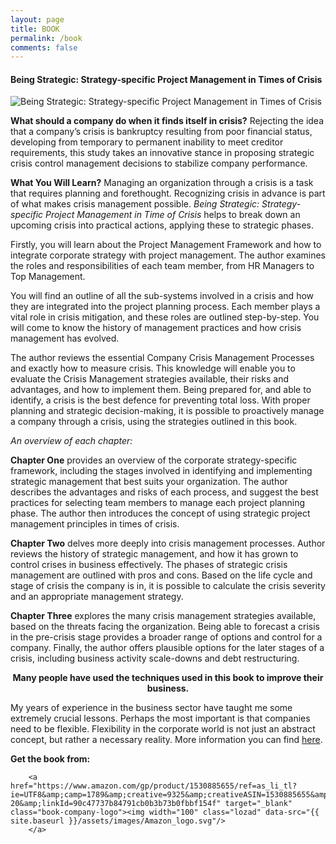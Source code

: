 ```yaml
---
layout: page
title: BOOK 
permalink: /book
comments: false
---
```


#### Being Strategic: Strategy-specific Project Management in Times of Crisis

<div class="book">
    <img src="{{ site.baseurl }}/assets/images/book_cover.jpg" class="book__image" alt="Being Strategic: Strategy-specific Project Management in Times of Crisis">
    <div class="book__text">

<p><strong>What should a company do when it finds itself in crisis?</strong> Rejecting the idea that a company’s crisis is bankruptcy resulting from poor financial status, developing from temporary to permanent inability to meet creditor requirements, this study takes an innovative stance in proposing strategic crisis control management decisions to stabilize company performance.</p>

<p><strong>What You Will Learn?</strong> Managing an organization through a crisis is a task that requires planning and forethought. Recognizing crisis in advance is part of what makes crisis management possible.<em> Being Strategic: Strategy-specific Project Management in Time of </em><em>Crisis</em> helps to break down an upcoming crisis into practical actions, applying these to strategic phases.</p>

<p>Firstly, you will learn about the Project Management Framework and how to integrate corporate strategy with project management. The author examines the roles and responsibilities of each team member, from HR Managers to Top Management.</p>

<p>You will find an outline of all the sub-systems involved in a crisis and how they are integrated into the project planning process. Each member plays a vital role in crisis mitigation, and these roles are outlined step-by-step. You will come to know the history of management practices and how crisis management has evolved.</p>
    
<p>The author reviews the essential Company Crisis Management Processes and exactly how to measure crisis. This knowledge will enable you to evaluate the Crisis Management strategies available, their risks and advantages, and how to implement them. Being prepared for, and able to identify, a crisis is the best defence for preventing total loss. With proper planning and strategic decision-making, it is possible to proactively manage a company through a crisis, using the strategies outlined in this book.</p>

<em>An overview of each chapter:</em>
 
<p><strong>Chapter One</strong> provides an overview of the corporate strategy-specific framework, including the stages involved in identifying and implementing strategic management that best suits your organization. The author describes the advantages and risks of each process, and suggest the best practices for selecting team members to manage each project planning phase. The author then introduces the concept of using strategic project management principles in times of crisis.</p>

<p><strong>Chapter Two</strong> delves more deeply into crisis management processes. Author reviews the history of strategic management, and how it has grown to control crises in business effectively. The phases of strategic crisis management are outlined with pros and cons. Based on the life cycle and stage of crisis the company is in, it is possible to calculate the crisis severity and an appropriate management strategy.</p>

<p><strong>Chapter Three</strong> explores the many crisis management strategies available, based on the threats facing the organization. Being able to forecast a crisis in the pre-crisis stage provides a broader range of options and control for a company. Finally, the author offers plausible options for the later stages of a crisis, including business activity scale-downs and debt restructuring.</p>

<p style="text-align: center; font-weight: bold;">Many people have used the techniques used in this book to improve their business.</p>

My years of experience in the business sector have taught me some extremely crucial lessons. Perhaps the most important is that companies need to be flexible. Flexibility in the corporate world is not just an abstract concept, but rather a necessary reality. More information you can find <a href="{{ site.baseurl }}/about">here</a>.



</div>
</div>

<span><strong>Get the book from:</strong></span>

<div class="d-flex mb-3 ">

<div style="position: relative; float: center;">
       
        <a href="https://www.amazon.com/gp/product/1530885655/ref=as_li_tl?ie=UTF8&amp;camp=1789&amp;creative=9325&amp;creativeASIN=1530885655&amp;linkCode=as2&amp;tag=m0eb58-20&amp;linkId=90c47737b84791cb0b3b73b0fbbf154f" target="_blank" class="book-company-logo"><img width="100" class="lozad" data-src="{{ site.baseurl }}/assets/images/Amazon_logo.svg"/>
        </a>
</div>
<div style="position: relative; float: center;">
        <div class="smashwords-widget aligncenter" style="width: 300px; height: 250px; text-align: center;" data-type="single" data-items="book:641137" data-font="sans" data-ribboncolor="#4181c3" data-bgcolor="#fafafa" data-buttoncolor="#ffc801" data-width="300" data-height="250" data-headline="Being Strategic: Strategy-specific Project Management in Times of Crisis"> </div>
        <p><script id="smashwords-widget-js" src="//www.smashwidgets.com/1/widgets.js" async="async"></script></p>
</div>
</div>